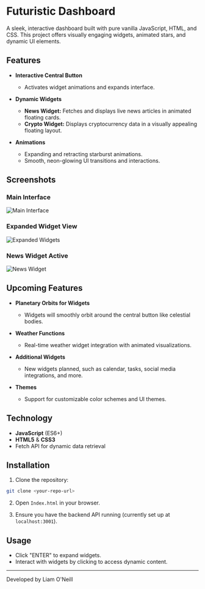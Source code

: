 # Futuristic Dashboard

A sleek, interactive dashboard built with pure vanilla JavaScript, HTML, and CSS. This project offers visually engaging widgets, animated stars, and dynamic UI elements.

## Features

* **Interactive Central Button**

  * Activates widget animations and expands interface.

* **Dynamic Widgets**

  * **News Widget:** Fetches and displays live news articles in animated floating cards.
  * **Crypto Widget:** Displays cryptocurrency data in a visually appealing floating layout.

* **Animations**

  * Expanding and retracting starburst animations.
  * Smooth, neon-glowing UI transitions and interactions.

## Screenshots

### Main Interface

![Main Interface](images/Screenshot_2025-07-25_013648.png)

### Expanded Widget View

![Expanded Widgets](Screenshot_2025-07-25_013704.png)

### News Widget Active

![News Widget](Screenshot_2025-07-25_013722.png)

## Upcoming Features

* **Planetary Orbits for Widgets**

  * Widgets will smoothly orbit around the central button like celestial bodies.

* **Weather Functions**

  * Real-time weather widget integration with animated visualizations.

* **Additional Widgets**

  * New widgets planned, such as calendar, tasks, social media integrations, and more.

* **Themes**

  * Support for customizable color schemes and UI themes.

##  Technology

* **JavaScript** (ES6+)
* **HTML5** & **CSS3**
* Fetch API for dynamic data retrieval

## Installation

1. Clone the repository:

```bash
git clone <your-repo-url>
```

2. Open `Index.html` in your browser.

3. Ensure you have the backend API running (currently set up at `localhost:3001`).

## Usage

* Click "ENTER" to expand widgets.
* Interact with widgets by clicking to access dynamic content.

---

Developed by Liam O'Neill
